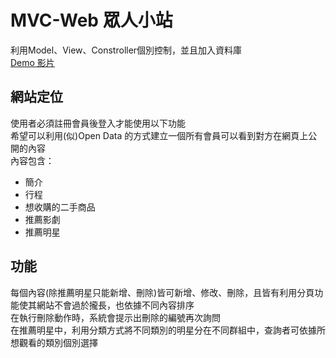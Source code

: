 # MVC-Web 眾人小站
利用Model、View、Constroller個別控制，並且加入資料庫  
[Demo 影片](https://www.youtube.com/watch?v=JC-y-y8_nVY)
## 網站定位
使用者必須註冊會員後登入才能使用以下功能  
希望可以利用(似)Open Data 的方式建立一個所有會員可以看到對方在網頁上公開的內容  
內容包含：
- 簡介
- 行程
- 想收購的二手商品
- 推薦影劇
- 推薦明星  
## 功能
每個內容(除推薦明星只能新增、刪除)皆可新增、修改、刪除，且皆有利用分頁功能使其網站不會過於攏長，也依據不同內容排序  
在執行刪除動作時，系統會提示出刪除的編號再次詢問  
在推薦明星中，利用分類方式將不同類別的明星分在不同群組中，查詢者可依據所想觀看的類別個別選擇  
